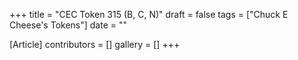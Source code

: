 +++
title = "CEC Token 315 (B, C, N)"
draft = false
tags = ["Chuck E Cheese's Tokens"]
date = ""

[Article]
contributors = []
gallery = []
+++